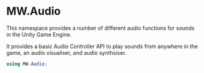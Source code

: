 ﻿# MW.Audio

This namespace provides a number of different audio functions for sounds in the Unity Game Engine.

It provides a basic Audio Controller API to play sounds from anywhere in the game, an audio visualiser, and audio synthsiser.

```cs
using MW.Audio;
```